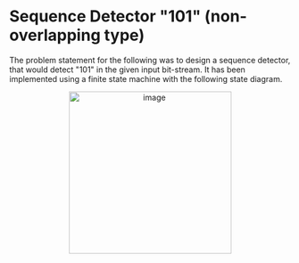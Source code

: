 # Sequence Detector "101" (non-overlapping type)

The problem statement for the following was to design a sequence detector, that would detect "101" in the given input bit-stream.
It has been implemented using a finite state machine with the following state diagram.

<p align="center">
  
<img width="291" alt="image" src="https://user-images.githubusercontent.com/82091082/211886564-ac263a91-020e-4c6a-aea6-51898a48ad97.png">
  
</p>
